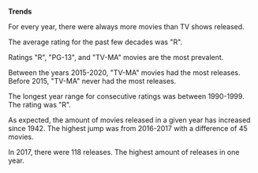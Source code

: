 **Trends**

For every year, there were always more movies than TV shows released.

The average rating for the past few decades was "R".

Ratings "R", "PG-13", and "TV-MA" movies are the most prevalent.

Between the years 2015-2020, "TV-MA" movies had the most releases. Before 2015, "TV-MA" never had the most releases.

The longest year range for consecutive ratings was between 1990-1999. The rating was "R".

As expected, the amount of movies released in a given year has increased since 1942. The highest jump was from 2016-2017 with a difference of 45 movies.

In 2017, there were 118 releases. The highest amount of releases in one year.
